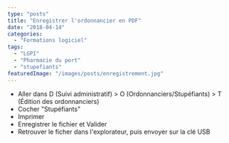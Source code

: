```yaml
---
type: "posts"
title: "Enregistrer l'ordonnancier en PDF"
date: "2018-04-14"
categories:
  - "Formations logiciel"
tags:
  - "LGPI"
  - "Pharmacie du port"
  - "stupefiants"
featuredImage: "/images/posts/enregistrement.jpg"
---
```


- Aller dans D (Suivi administratif) > O (Ordonnanciers/Stupéfiants) > T (Édition des ordonnanciers)
- Cocher "Stupéfiants"
- Imprimer
- Enregistrer le fichier et Valider
- Retrouver le ficher dans l'explorateur, puis envoyer sur la clé USB
